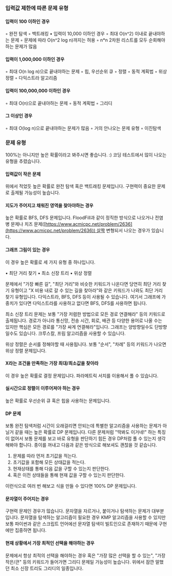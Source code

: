 ### 입력값 제한에 따른 문제 유형

#### 입력이 100 이하인 경우
◦ 완전 탐색
◦ 백트래킹
• 입력이 10,000 이하인 경우
◦ 최대 O(n^2) 이내로 끝내야하는 문제
◦ 문제에 따라 O(n^2 log n)까지는 허용
◦ n*n 2차원 리스트를 모두 순회해야하는 문제가 많음

####  입력이 1,000,000 이하인 경우
◦ 최대 O(n log n)으로 끝내야하는 문제
◦ 힙, 우선순위 큐
◦ 정렬
◦ 동적 계획법
◦ 위상 정렬
◦ 다익스트라 알고리즘
#### 입력이 100,000,000 이하인 경우
◦ 최대 O(n)으로 끝내야하는 문제
◦ 동적 계획법
◦ 그리디

#### 그 이상인 경우
◦ 최대 O(log n)으로 끝내야하는 문제가 많음
◦ 거의 안나오는 문제 유형
◦ 이진탐색

### 문제 유형

100%는 아니지만 높은 확률이라고 봐주시면 좋습니다. :)
코딩 테스트에서 많이 나오는 유형을 추렸습니다.
#### 입력값이 작은 문제

위에서 적었듯 높은 확률로 완전 탐색 혹은 백트래킹 문제입니다.
구현력이 중요한 문제로 출제될 가능성이 높습니다.

#### 지도가 주어지고 채워진 영역을 찾아야하는 경우

높은 확률로 BFS, DFS 문제입니다. FloodFill과 같이 정직한 방식으로 나오거나 전염병 문제나 치즈 문제([https://www.acmicpc.net/problem/2636](https://www.acmicpc.net/problem/2636)) 살짝 변형되서 나오는 경우가 있습니다.

#### 그래프 그림이 있는 경우

이 경우 높은 확률로 세 가지 유형 중 하나입니다.

• 최단 거리 찾기
• 최소 신장 트리
• 위상 정렬

문제에서 "가장 빠른 길", "최단 거리"와 비슷한 키워드가 나온다면 당연히 최단 거리 찾기 유형이고 "X 비용 내로 갈 수 있는 길을 찾아라"와 같은 키워드가 나와도 최단 거리 찾기 유형입니다. 다익스트라, BFS, DFS 등이 사용될 수 있습니다. 여기서 그래프에 가중치가 있다면 다익스트라를 사용하고 없다면 BFS, DFS를 사용하면 됩니다.

최소 신장 트리 문제는 보통 "가장 저렴한 방법으로 모든 경로 연결해라" 등의 키워드로 출제됩니다. 경로가 아니라 통신망, 전송 시간, 회로, 배관 등 다양한 용어로 나올 수는 있지만 핵심은 모든 경로를 "가장 싸게 연결해라"입니다. 그래프는 양방향일수도 단방향일수도 있습니다. 크루스칼, 프림 알고리즘을 사용할 수 있습니다.

위상 정렬은 순서를 정해야할 때 사용됩니다. 보통 "순서", "차례" 등의 키워드가 나오면 위상 정렬 문제입니다.

#### X라는 조건을 만족하는 가장 최대/최소값을 찾아라

이 경우 높은 확률로 결정 문제입니다. 파라메트릭 서치를 이용해서 풀 수 있습니다.
#### 실시간으로 정렬이 이루어져야 하는 경우

높은 확률로 우선순위 큐 혹은 힙을 사용하는 문제입니다.

#### DP 문제

보통 완전 탐색처럼 시간이 오래걸리면 안되는데 특별한 알고리즘을 사용하는 문제가 아닐거 같을 때는 높은 확률로 DP 문제입니다. 다른 문제처럼 "딱봐도 이거네!" 하는 특징이 없어서 보통 문제를 보고 바로 유형을 판단하기 힘든 경우 DP처럼 풀 수 있는지 생각해봐야 합니다. 종이를 꺼내고 다음과 같은 방식으로 해보셔도 괜찮을 것 같습니다.

1. 문제를 따라 먼저 초기값을 적는다.
2. 초기값을 포함해 모든 상태값을 적는다.
3. 현재상태를 통해 다음 값을 구할 수 있는지 판단한다.
4. 혹은 이전 상태들을 통해 현재 값을 구할 수 있는지 판단한다.

이런식으로 여러 번 해보고 식을 만들 수 있다면 100% DP 문제입니다.
#### 문자열이 주어지는 경우

구현력 문제인 경우가 많습니다. 문자열을 자르거나, 붙이거나 탐색하는 문제가 대부분입니다. 문자열을 탐색하는 알고리즘이 필요한 경우 KMP 알고리즘을 사용할 수 있지만 보통 파이썬과 같은 스크립트 언어에선 문자열 탐색이 빌트인으로 존재하기 때문에 구현에만 집중하면 됩니다.

#### 현재 상황에서 가장 최적인 선택을 해야하는 경우

문제에서 항상 최적의 선택을 해야하는 경우 혹은 "가장 많은 선택을 할 수 있는", "가장 작은/큰" 등의 키워드가 들어가면 그리디 문제일 가능성이 높습니다. 위에서 잠깐 말했던 최소 신장 트리도 그리디의 일종입니다.